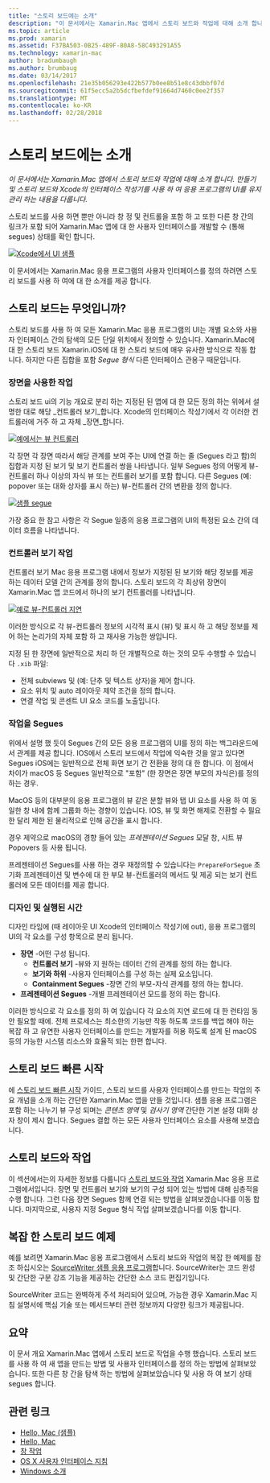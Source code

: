 ```yaml
---
title: "스토리 보드에는 소개"
description: "이 문서에서는 Xamarin.Mac 앱에서 스토리 보드와 작업에 대해 소개 합니다. 스토리보드와 Xcode의 Interface Builder를 사용하여 앱의 UI를 만들고 유지 관리하는 내용을 다룹니다."
ms.topic: article
ms.prod: xamarin
ms.assetid: F37BA503-0B25-489F-80A8-58C493291A55
ms.technology: xamarin-mac
author: bradumbaugh
ms.author: brumbaug
ms.date: 03/14/2017
ms.openlocfilehash: 21e35b056293e422b577b0ee8b51e8c43dbbf07d
ms.sourcegitcommit: 61f5ecc5a2b5dcfbefdef91664d7460c0ee2f357
ms.translationtype: MT
ms.contentlocale: ko-KR
ms.lasthandoff: 02/28/2018
---
```

# <a name="introduction-to-storyboards"></a>스토리 보드에는 소개

_이 문서에서는 Xamarin.Mac 앱에서 스토리 보드와 작업에 대해 소개 합니다. 만들기 및 스토리 보드와 Xcode의 인터페이스 작성기를 사용 하 여 응용 프로그램의 UI를 유지 관리 하는 내용을 다룹니다._

스토리 보드를 사용 하면 뿐만 아니라 창 정 및 컨트롤을 포함 하 고 또한 다른 창 간의 링크가 포함 되어 Xamarin.Mac 앱에 대 한 사용자 인터페이스를 개발할 수 (통해 segues) 상태를 확인 합니다.

[ ![](images/intro01.png "Xcode에서 UI 샘플")](images/intro01.png)

이 문서에서는 Xamarin.Mac 응용 프로그램의 사용자 인터페이스를 정의 하려면 스토리 보드를 사용 하 여에 대 한 소개를 제공 합니다.

<a name="What-are-Storyboards" />

## <a name="what-are-storyboards"></a>스토리 보드는 무엇입니까?

스토리 보드를 사용 하 여 모든 Xamarin.Mac 응용 프로그램의 UI는 개별 요소와 사용자 인터페이스 간의 탐색의 모든 단일 위치에서 정의할 수 있습니다. Xamarin.Mac에 대 한 스토리 보드 Xamarin.iOS에 대 한 스토리 보드에 매우 유사한 방식으로 작동 합니다. 하지만 다른 집합을 포함 _Segue 형식_ 다른 인터페이스 관용구 때문입니다.

<a name="Working-with-Scenes" />

### <a name="working-with-scenes"></a>장면을 사용한 작업

스토리 보드 ui의 기능 개요로 분리 하는 지정된 된 앱에 대 한 모든 정의 하는 위에서 설명한 대로 해당 _컨트롤러 보기_합니다. Xcode의 인터페이스 작성기에서 각 이러한 컨트롤러에 거주 하 고 자체 _장면_합니다.

[ ![](images/intro02.png "예에서는 뷰 컨트롤러")](images/intro02.png)

각 장면 각 장면 따라서 해당 관계를 보여 주는 UI에 연결 하는 줄 (Segues 라고 함)의 집합과 지정 된 보기 및 보기 컨트롤러 쌍을 나타냅니다. 일부 Segues 정의 어떻게 뷰-컨트롤러 하나 이상의 자식 뷰 또는 컨트롤러 보기를 포함 합니다. 다른 Segues (예: popover 또는 대화 상자를 표시 하는) 뷰-컨트롤러 간의 변환을 정의 합니다. 

[ ![](images/intro03.png "샘플 segue")](images/intro03.png)

가장 중요 한 참고 사항은 각 Segue 일종의 응용 프로그램의 UI의 특정된 요소 간의 데이터 흐름을 나타냅니다.

<a name="Working-with-View-Controllers" />

### <a name="working-with-view-controllers"></a>컨트롤러 보기 작업

컨트롤러 보기 Mac 응용 프로그램 내에서 정보가 지정된 된 보기와 해당 정보를 제공 하는 데이터 모델 간의 관계를 정의 합니다. 스토리 보드의 각 최상위 장면이 Xamarin.Mac 앱 코드에서 하나의 보기 컨트롤러를 나타냅니다.

[ ![](images/intro04.png "예로 뷰-컨트롤러 지연")](images/intro04.png)

이러한 방식으로 각 뷰-컨트롤러 정보의 시각적 표시 (뷰) 및 표시 하 고 해당 정보를 제어 하는 논리가의 자체 포함 하 고 재사용 가능한 쌍입니다.

지정 된 한 장면에 일반적으로 처리 하 던 개별적으로 하는 것의 모두 수행할 수 있습니다 `.xib` 파일: 

 - 전체 subviews 및 (예: 단추 및 텍스트 상자)을 제어 합니다.
 - 요소 위치 및 auto 레이아웃 제약 조건을 정의 합니다.
 - 연결 작업 및 콘센트 UI 요소 코드를 노출입니다.

<a name="Working-with-Segues" />

### <a name="working-with-segues"></a>작업을 Segues

위에서 설명 했 듯이 Segues 간의 모든 응용 프로그램의 UI를 정의 하는 백그라운드에서 관계를 제공 합니다. IOS에서 스토리 보드에서 작업에 익숙한 것을 알고 있다면 Segues iOS에는 일반적으로 전체 화면 보기 간 전환을 정의 대 한 합니다. 이 점에서 차이가 macOS 등 Segues 일반적으로 "포함" (한 장면은 장면 부모의 자식은)를 정의 하는 경우.

MacOS 등의 대부분의 응용 프로그램의 뷰 같은 분할 뷰와 탭 UI 요소를 사용 하 여 동일한 창 내에 함께 그룹화 하는 경향이 있습니다. IOS, 뷰 및 화면 해제로 전환할 수 필요한 달리 제한 된 물리적으로 인해 공간을 표시 합니다.

경우 제약으로 macOS의 경향 들어 있는 _프레젠테이션 Segues_ 모달 창, 시트 뷰 Popovers 등 사용 됩니다.

프레젠테이션 Segues를 사용 하는 경우 재정의할 수 있습니다는 `PrepareForSegue` 초기화 프레젠테이션 및 변수에 대 한 부모 뷰-컨트롤러의 메서드 및 제공 되는 보기 컨트롤러에 모든 데이터를 제공 합니다.

<a name="Design-and-Run-Times" />

### <a name="design-and-run-times"></a>디자인 및 실행된 시간

디자인 타임에 (때 레이아웃 UI Xcode의 인터페이스 작성기에 out), 응용 프로그램의 UI의 각 요소를 구성 항목으로 분리 됩니다.

- **장면** -어떤 구성 됩니다.
    - **컨트롤러 보기** -뷰와 지 원하는 데이터 간의 관계를 정의 하는 합니다.
    - **보기와 하위** -사용자 인터페이스를 구성 하는 실제 요소입니다.
    - **Containment Segues** -장면 간의 부모-자식 관계를 정의 하는 합니다.
- **프레젠테이션 Segues** -개별 프레젠테이션 모드를 정의 하는 합니다. 

이러한 방식으로 각 요소를 정의 하 여 있습니다 각 요소의 지연 로드에 대 한 런타임 동안 필요할 때에. 전체 프로세스는 최소한의 기능만 작동 하도록 코드를 백업 해야 하는 복잡 하 고 유연한 사용자 인터페이스를 만드는 개발자를 허용 하도록 설계 된 macOS 등의 가능한 시스템 리소스와 효율적 되는 한편 합니다.

<a name="Storyboard-Quick-Start" />

## <a name="storyboard-quick-start"></a>스토리 보드 빠른 시작

에 [스토리 보드 빠른 시작](~/mac/platform/storyboards/quickstart.md) 가이드, 스토리 보드를 사용자 인터페이스를 만드는 작업의 주요 개념을 소개 하는 간단한 Xamarin.Mac 앱을 만들 것입니다. 샘플 응용 프로그램은 포함 하는 나누기 뷰 구성 되며는 _콘텐츠 영역_ 및 _검사기 영역_ 간단한 기본 설정 대화 상자 창이 제시 합니다. Segues 결합 하는 모든 사용자 인터페이스 요소를 사용해 보겠습니다.

<a name="Working-with-Storyboards" />

## <a name="working-with-storyboards"></a>스토리 보드와 작업

이 섹션에서는의 자세한 정보를 다룹니다 [스토리 보드와 작업](~/mac/platform/storyboards/indepth.md) Xamarin.Mac 응용 프로그램에서입니다. 장면 및 컨트롤러 보기와 보기의 구성 되어 있는 방법에 대해 심층적을 수행 합니다. 그런 다음 장면 Segues 함께 연결 되는 방법을 살펴보겠습니다를 이동 합니다. 마지막으로, 사용자 지정 Segue 형식 작업 살펴보겠습니다를 이동 합니다. 

<a name="Complex-Storyboard-Example" />

## <a name="complex-storyboard-example"></a>복잡 한 스토리 보드 예제

예를 보려면 Xamarin.Mac 응용 프로그램에서 스토리 보드와 작업의 복잡 한 예제를 참조 하십시오는 [SourceWriter 샘플 응용 프로그램](https://developer.xamarin.com/samples/mac/SourceWriter/)합니다. SourceWriter는 코드 완성 및 간단한 구문 강조 기능을 제공하는 간단한 소스 코드 편집기입니다.

SourceWriter 코드는 완벽하게 주석 처리되어 있으며, 가능한 경우 Xamarin.Mac 지침 설명서에 핵심 기술 또는 메서드부터 관련 정보까지 다양한 링크가 제공됩니다.

<a name="Summary" />

## <a name="summary"></a>요약

이 문서 개요 Xamarin.Mac 앱에서 스토리 보드로 작업을 수행 했습니다. 스토리 보드를 사용 하 여 새 앱을 만드는 방법 및 사용자 인터페이스를 정의 하는 방법에 살펴보았습니다. 또한 다른 창 간을 탐색 하는 방법에 살펴보았습니다 및 사용 하 여 보기 상태 segues 합니다.


## <a name="related-links"></a>관련 링크

- [Hello, Mac (샘플)](https://developer.xamarin.com/samples/mac/Hello_Mac/)
- [Hello, Mac](~/mac/get-started/hello-mac.md)
- [창 작업](~/mac/user-interface/window.md)
- [OS X 사용자 인터페이스 지침](https://developer.apple.com/library/mac/documentation/UserExperience/Conceptual/OSXHIGuidelines/)
- [Windows 소개](https://developer.apple.com/library/mac/documentation/Cocoa/Conceptual/WinPanel/Introduction.html#//apple_ref/doc/uid/10000031-SW1)
